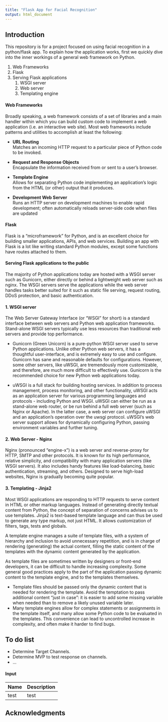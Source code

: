 ```yaml
---
title: "Flask App for Facial Recognition"
output: html_document
---
```


## Introduction
This repository is for a project focused on using facial recognition in a python/flask app.
To explain how the application works, first we quickly dive into the inner workings of a general web framework on Python.

1. Web Frameworks
2. Flask
3. Serving Flask applications
   1. WSGI server
   2. Web server
   3. Templating engine

#### Web Frameworks
Broadly speaking, a web framework consists of a set of libraries and a main handler within which you can build custom code to implement a web application (i.e. an interactive web site). Most web frameworks include patterns and utilities to accomplish at least the following:

* **URL Routing**  
Matches an incoming HTTP request to a particular piece of Python code to be invoked.

* **Request and Response Objects**   
Encapsulate the information received from or sent to a user’s browser.

* **Template Engine**  
Allows for separating Python code implementing an application’s logic from the HTML (or other) output that it produces.

* **Development Web Server**  
Runs an HTTP server on development machines to enable rapid development; often automatically reloads server-side code when files are updated

#### Flask
Flask is a “microframework” for Python, and is an excellent choice for building smaller applications, APIs, and web services.
Building an app with Flask is a lot like writing standard Python modules, except some functions have routes attached to them.

#### Serving Flask applications to the public  
The majority of Python applications today are hosted with a WSGI server such as Gunicorn, either directly or behind a lightweight web server such as nginx. The WSGI servers serve the applications while the web server handles tasks better suited for it such as static file serving, request routing, DDoS protection, and basic authentication.

#### 1.  WSGI server
The Web Server Gateway Interface (or “WSGI” for short) is a standard interface between web servers and Python web application frameworks. Stand-alone WSGI servers typically use less resources than traditional web servers and provide top performance.

* Gunicorn (Green Unicorn) is a pure-python WSGI server used to serve Python applications. Unlike other Python web servers, it has a thoughtful user-interface, and is extremely easy to use and configure. Gunicorn has sane and reasonable defaults for configurations. However, some other servers, like uWSGI, are tremendously more customizable, and therefore, are much more difficult to effectively use. Gunicorn is the recommended choice for new Python web applications today.

* uWSGI is a full stack for building hosting services. In addition to process management, process monitoring, and other functionality, uWSGI acts as an application server for various programming languages and protocols - including Python and WSGI. uWSGI can either be run as a stand-alone web router, or be run behind a full web server (such as Nginx or Apache). In the latter case, a web server can configure uWSGI and an application’s operation over the uwsgi protocol. uWSGI’s web server support allows for dynamically configuring Python, passing environment variables and further tuning.

#### 2. Web Server - Nginx
Nginx (pronounced “engine-x”) is a web server and reverse-proxy for HTTP, SMTP and other protocols. It is known for its high performance, relative simplicity, and compatibility with many application servers (like WSGI servers). It also includes handy features like load-balancing, basic authentication, streaming, and others. Designed to serve high-load websites, Nginx is gradually becoming quite popular.

#### 3. Templating - Jinja2
Most WSGI applications are responding to HTTP requests to serve content in HTML or other markup languages. Instead of generating directly textual content from Python, the concept of separation of concerns advises us to use templates. Jinja2 is text-based template language and can thus be used to generate any type markup, not just HTML. It allows customization of filters, tags, tests and globals.

A template engine manages a suite of template files, with a system of hierarchy and inclusion to avoid unnecessary repetition, and is in charge of rendering (generating) the actual content, filling the static content of the templates with the dynamic content generated by the application.

As template files are sometimes written by designers or front-end developers, it can be difficult to handle increasing complexity.
Some general good practices apply to the part of the application passing dynamic content to the template engine, and to the templates themselves.
*  Template files should be passed only the dynamic content that is needed for rendering the template. Avoid the temptation to pass additional content “just in case”: it is easier to add some missing variable when needed than to remove a likely unused variable later.
*  Many template engines allow for complex statements or assignments in the template itself, and many allow some Python code to be evaluated in the templates. This convenience can lead to uncontrolled increase in complexity, and often make it harder to find bugs.


## To do list

* Determine Target Channels.
* Determine MVP to test response on channels.
* ...


#### Input

Name | Description
------------------ | -------------------------------------------------
test | test


## Acknowledgments



